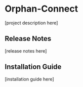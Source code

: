 # Orphan-Connect
[project description here]
## Release Notes
[release notes here]
## Installation Guide
[installation guide here]
